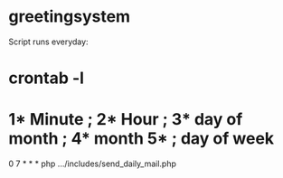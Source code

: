 # greetingsystem

Script runs everyday:

# crontab -l
# 1* Minute ; 2* Hour ; 3* day of month ; 4*  month 5* ; day of week

0 7 * * * php .../includes/send_daily_mail.php

